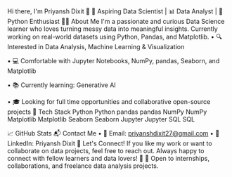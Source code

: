 Hi there, I'm Priyansh Dixit 👋
🎯 Aspiring Data Scientist | 📊 Data Analyst | 🐍 Python Enthusiast
👩‍💻 About Me
I'm a passionate and curious Data Science learner who loves turning messy data into meaningful insights. Currently working on real-world datasets using Python, Pandas, and Matplotlib.
•	🔍 Interested in Data Analysis, Machine Learning & Visualization

•	💻 Comfortable with Jupyter Notebooks, NumPy, pandas, Seaborn, and Matplotlib

•	📚 Currently learning: Generative AI

•	🎓 Looking for full time opportunities and collaborative open-source projects
🚀 Tech Stack
Python
Python
pandas
pandas
NumPy
NumPy
Matplotlib
Matplotlib
Seaborn
Seaborn
Jupyter
Jupyter
SQL
SQL

📈 GitHub Stats
📬 Contact Me
•	📧 Email: priyanshdixit27@gmail.com
•	💼 LinkedIn: Priyansh Dixit
🙌 Let's Connect!
If you like my work or want to collaborate on data projects, feel free to reach out. Always happy to connect with fellow learners and data lovers! 🌟 💬 Open to internships, collaborations, and freelance data analysis projects.
